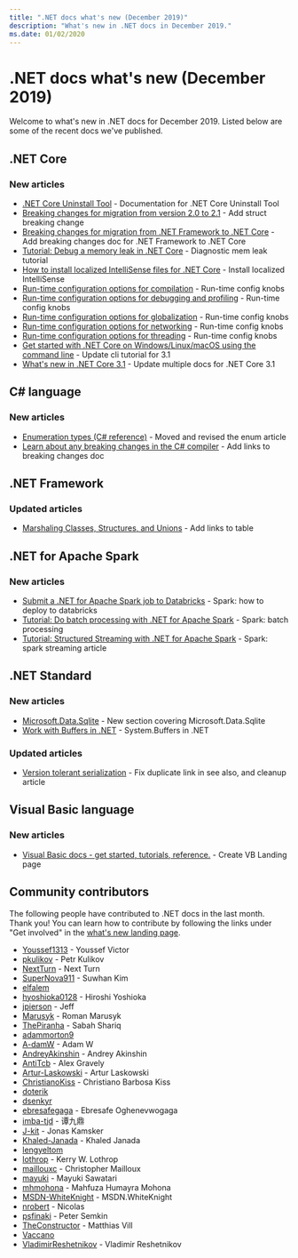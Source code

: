 ```yaml
---
title: ".NET docs what's new (December 2019)"
description: "What's new in .NET docs in December 2019."
ms.date: 01/02/2020
---
```


# .NET docs what's new (December 2019)

Welcome to what's new in .NET docs for December 2019. Listed below are some of the recent docs we've published.

## .NET Core

### New articles

- [.NET Core Uninstall Tool](../core/additional-tools/uninstall-tool.md) - Documentation for .NET Core Uninstall Tool
- [Breaking changes for migration from version 2.0 to 2.1](../core/compatibility/2.0-2.1.md) - Add struct breaking change
- [Breaking changes for migration from .NET Framework to .NET Core](../core/compatibility/fx-core.md) - Add breaking changes doc for .NET Framework to .NET Core
- [Tutorial: Debug a memory leak in .NET Core](../core/diagnostics/debug-memory-leak.md) - Diagnostic mem leak tutorial
- [How to install localized IntelliSense files for .NET Core](../core/install/localized-intellisense.md) - Install localized IntelliSense
- [Run-time configuration options for compilation](../core/run-time-config/compilation.md) - Run-time config knobs
- [Run-time configuration options for debugging and profiling](../core/run-time-config/debugging-profiling.md) - Run-time config knobs
- [Run-time configuration options for globalization](../core/run-time-config/globalization.md) - Run-time config knobs
- [Run-time configuration options for networking](../core/run-time-config/networking.md) - Run-time config knobs
- [Run-time configuration options for threading](../core/run-time-config/threading.md) - Run-time config knobs
- [Get started with .NET Core on Windows/Linux/macOS using the command line](../core/tutorials/cli-create-console-app.md) - Update cli tutorial for 3.1
- [What's new in .NET Core 3.1](../core/whats-new/dotnet-core-3-1.md) - Update multiple docs for .NET Core 3.1

## C# language

### New articles

- [Enumeration types (C# reference)](../csharp/language-reference/builtin-types/enum.md) - Moved and revised the enum article
- [Learn about any breaking changes in the C# compiler](../csharp/whats-new/breaking-changes.md) - Add links to breaking changes doc

## .NET Framework

### Updated articles

- [Marshaling Classes, Structures, and Unions](../framework/interop/marshaling-classes-structures-and-unions.md) - Add links to table

## .NET for Apache Spark

### New articles

- [Submit a .NET for Apache Spark job to Databricks](../spark/how-to-guides/databricks-deploy-methods.md) - Spark: how to deploy to databricks
- [Tutorial: Do batch processing with .NET for Apache Spark](../spark/tutorials/batch-processing.md) - Spark: batch processing
- [Tutorial: Structured Streaming with .NET for Apache Spark](../spark/tutorials/streaming.md) - Spark: spark streaming article

## .NET Standard

### New articles

- [Microsoft.Data.Sqlite](../standard/data/sqlite/index.md) - New section covering Microsoft.Data.Sqlite
- [Work with Buffers in .NET](../standard/io/buffers.md) - System.Buffers in .NET

### Updated articles

- [Version tolerant serialization](../standard/serialization/version-tolerant-serialization.md) - Fix duplicate link in see also, and cleanup article

## Visual Basic language

### New articles

- [Visual Basic docs - get started, tutorials, reference.](../visual-basic/index.yml) - Create VB Landing page

## Community contributors

The following people have contributed to .NET docs in the last month. Thank you! You can learn how to contribute by following the links under "Get involved" in the [what's new landing page](index.yml).

- [Youssef1313](https://github.com/Youssef1313)  - Youssef Victor
- [pkulikov](https://github.com/pkulikov)  - Petr Kulikov
- [NextTurn](https://github.com/NextTurn)  - Next Turn
- [SuperNova911](https://github.com/SuperNova911)  - Suwhan Kim
- [elfalem](https://github.com/elfalem) 
- [hyoshioka0128](https://github.com/hyoshioka0128)  - Hiroshi Yoshioka
- [jpierson](https://github.com/jpierson)  - Jeff
- [Marusyk](https://github.com/Marusyk)  - Roman Marusyk
- [ThePiranha](https://github.com/ThePiranha)  - Sabah Shariq
- [adammorton9](https://github.com/adammorton9) 
- [A-damW](https://github.com/A-damW)  - Adam W
- [AndreyAkinshin](https://github.com/AndreyAkinshin)  - Andrey Akinshin
- [AntiTcb](https://github.com/AntiTcb)  - Alex Gravely
- [Artur-Laskowski](https://github.com/Artur-Laskowski)  - Artur Laskowski
- [ChristianoKiss](https://github.com/ChristianoKiss)  - Christiano Barbosa Kiss
- [doterik](https://github.com/doterik) 
- [dsenkyr](https://github.com/dsenkyr) 
- [ebresafegaga](https://github.com/ebresafegaga)  - Ebresafe Oghenevwogaga
- [imba-tjd](https://github.com/imba-tjd)  - 谭九鼎
- [J-kit](https://github.com/J-kit)  - Jonas Kamsker
- [Khaled-Janada](https://github.com/Khaled-Janada)  - Khaled Janada
- [lengyeltom](https://github.com/lengyeltom) 
- [lothrop](https://github.com/lothrop)  - Kerry W. Lothrop
- [maillouxc](https://github.com/maillouxc)  - Christopher Mailloux
- [mayuki](https://github.com/mayuki)  - Mayuki Sawatari
- [mhmohona](https://github.com/mhmohona)  - Mahfuza Humayra Mohona
- [MSDN-WhiteKnight](https://github.com/MSDN-WhiteKnight)  - MSDN.WhiteKnight
- [nrobert](https://github.com/nrobert)  - Nicolas
- [psfinaki](https://github.com/psfinaki)  - Peter Semkin
- [TheConstructor](https://github.com/TheConstructor)  - Matthias Vill
- [Vaccano](https://github.com/Vaccano) 
- [VladimirReshetnikov](https://github.com/VladimirReshetnikov)  - Vladimir Reshetnikov
